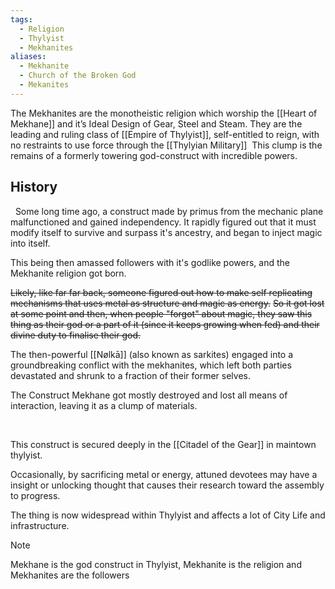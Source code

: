 ```yaml
---
tags:
  - Religion
  - Thylyist
  - Mekhanites
aliases:
  - Mekhanite
  - Church of the Broken God
  - Mekanites
---
```

The Mekhanites are the monotheistic religion which worship the [[Heart of Mekhane]] and it’s Ideal Design of Gear, Steel and Steam.
They are the leading and ruling class of [[Empire of Thylyist]], self-entitled to reign, with no restraints to use force through the [[Thylyian Military]] 
This clump is the remains of a formerly towering god-construct with incredible powers.

## History
 
Some long time ago, a construct made by primus from the mechanic plane malfunctioned and gained independency. It rapidly figured out that it must modify itself to survive and surpass it\'s ancestry, and began to inject magic into itself.

This being then amassed followers with it\'s godlike powers, and the Mekhanite religion got born.

~~Likely, like far far back, someone figured out how to make self replicating mechanisms that uses metal as structure and magic as energy.~~
~~So it got lost at some point and then, when people "forgot" about magic, they saw this thing as their god or a part of it (since it keeps growing when fed) and their divine duty to finalise their god.~~

The then-powerful [[Nølkā]] (also known as sarkites) engaged into a groundbreaking conflict with the mekhanites, which left both parties devastated and shrunk to a fraction of their former selves.

The Construct Mekhane got mostly destroyed and lost all means of interaction, leaving it as a clump of materials.

 

This construct is secured deeply in the [[Citadel of the Gear]] in maintown thylyist.

Occasionally, by sacrificing metal or energy, attuned devotees may have a insight or unlocking thought that causes their research toward the assembly to progress.

The thing is now widespread within Thylyist and affects a lot of City Life and infrastructure.


> [!NOTE]
> Mekhane is the god construct in Thylyist, Mekhanite is the religion and Mekhanites are the followers
> 